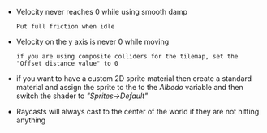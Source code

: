 - Velocity never reaches 0 while using smooth damp
	```
	Put full friction when idle
	```
- Velocity on the y axis is never 0 while moving
	```
	if you are using composite colliders for the tilemap, set the "Offset distance value" to 0
	```
- if you want to have a custom 2D sprite material then create a standard material and assign the sprite to the to the *Albedo* variable and then switch the shader to *"Sprites->Default"*

- Raycasts will always cast to the center of the world if they are not hitting anything 